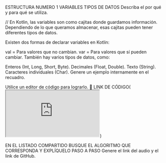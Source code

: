 ESTRUCTURA NUMERO 1
VARIABLES TIPOS DE DATOS
Describa el por qué y para qué se utiliza.

// En Kotlin, las variables son como cajitas donde guardamos información. Dependiendo de lo que queramos almacenar, esas cajitas pueden tener diferentes tipos de datos.

Existen dos formas de declarar variables en Kotlin:

val = Para valores que no cambian.
var = Para valores que sí pueden cambiar.
También hay varios tipos de datos, como:

Enteros (Int, Long, Short, Byte).
Decimales (Float, Double).
Texto (String).
Caracteres individuales (Char).
Genere un ejemplo internamente en el recuadro.

Utilice un editor de código para lograrlo.
🔗 LINK DE CÓDIGO(<iframe src="https://pl.kotl.in/aDq7EaxJ2?from=1&to=15&readOnly=true"></iframe>)

EN EL LISTADO COMPARTIDO BUSQUE EL ALGORITMO QUE CORRESPONDA Y EXPLÍQUELO PASO A PASO
Genere el link del audio y el link de GitHub.
